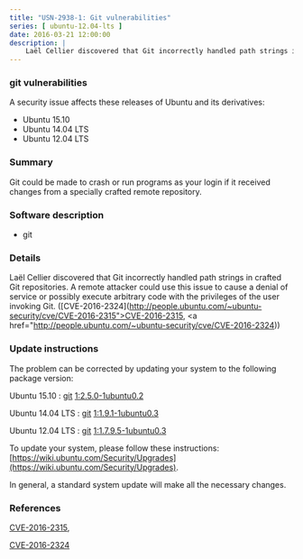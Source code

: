 ```yaml
---
title: "USN-2938-1: Git vulnerabilities"
series: [ ubuntu-12.04-lts ]
date: 2016-03-21 12:00:00
description: |
    Laël Cellier discovered that Git incorrectly handled path strings in crafted Git repositories. A remote attacker could use this issue to cause a denial of service or possibly execute arbitrary code with the privileges of the user invoking Git. ([CVE-2016-2324](http://people.ubuntu.com/~ubuntu-security/cve/CVE-2016-2315">CVE-2016-2315</a>, <a href="http://people.ubuntu.com/~ubuntu-security/cve/CVE-2016-2324)) 
--- 
```

 
### git vulnerabilities

A security issue affects these releases of Ubuntu and its derivatives:

* Ubuntu 15.10
* Ubuntu 14.04 LTS
* Ubuntu 12.04 LTS

### Summary

Git could be made to crash or run programs as your login if it received changes from a specially crafted remote repository.

### Software description

* git 

### Details

Laël Cellier discovered that Git incorrectly handled path strings in crafted Git repositories. A remote attacker could use this issue to cause a denial of service or possibly execute arbitrary code with the privileges of the user invoking Git. ([CVE-2016-2324](http://people.ubuntu.com/~ubuntu-security/cve/CVE-2016-2315">CVE-2016-2315</a>, <a href="http://people.ubuntu.com/~ubuntu-security/cve/CVE-2016-2324)) 

### Update instructions

The problem can be corrected by updating your system to the following package version:

Ubuntu 15.10
 : [git](https://launchpad.net/ubuntu/+source/git) <span> [1:2.5.0-1ubuntu0.2](https://launchpad.net/ubuntu/+source/git/1:2.5.0-1ubuntu0.2) </span> 

Ubuntu 14.04 LTS
 : [git](https://launchpad.net/ubuntu/+source/git) <span> [1:1.9.1-1ubuntu0.3](https://launchpad.net/ubuntu/+source/git/1:1.9.1-1ubuntu0.3) </span> 

Ubuntu 12.04 LTS
 : [git](https://launchpad.net/ubuntu/+source/git) <span> [1:1.7.9.5-1ubuntu0.3](https://launchpad.net/ubuntu/+source/git/1:1.7.9.5-1ubuntu0.3) </span> 

To update your system, please follow these instructions: [https://wiki.ubuntu.com/Security/Upgrades](https://wiki.ubuntu.com/Security/Upgrades).

In general, a standard system update will make all the necessary changes. 

### References

 [CVE-2016-2315](http://people.ubuntu.com/~ubuntu-security/cve/CVE-2016-2315), 

 [CVE-2016-2324](http://people.ubuntu.com/~ubuntu-security/cve/CVE-2016-2324)
 
